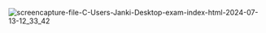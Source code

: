 ![screencapture-file-C-Users-Janki-Desktop-exam-index-html-2024-07-13-12_33_42](https://github.com/user-attachments/assets/69157b14-764e-4e80-842b-703486d1580c)

